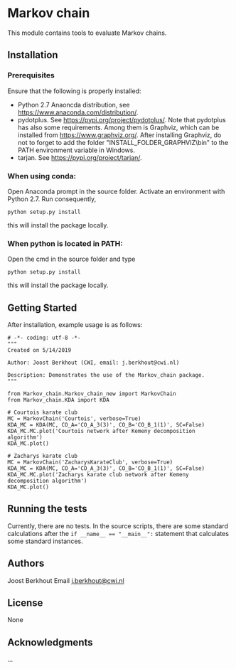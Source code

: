 
# Markov chain

This module contains tools to evaluate Markov chains.

## Installation

### Prerequisites

Ensure that the following is properly installed:
- Python 2.7 Anaoncda distribution, see https://www.anaconda.com/distribution/.
- pydotplus. See https://pypi.org/project/pydotplus/. Note that pydotplus has also some requirements. Among them is Graphviz, which can be installed from https://www.graphviz.org/. After installing Graphviz, do not to forget to add the folder "INSTALL_FOLDER_GRAPHVIZ\bin" to the PATH environment variable in Windows. 
- tarjan. See https://pypi.org/project/tarjan/.

### When using conda:

Open Anaconda prompt in the source folder. Activate an environment with Python 2.7. Run consequently,

    python setup.py install

this will install the package locally.

### When python is located in PATH:

Open the cmd in the source folder and type

    python setup.py install

this will install the package locally.

## Getting Started

After installation, example usage is as follows:

    # -*- coding: utf-8 -*-
    """
    Created on 5/14/2019
    
    Author: Joost Berkhout (CWI, email: j.berkhout@cwi.nl)
    
    Description: Demonstrates the use of the Markov_chain package.
    """
    
    from Markov_chain.Markov_chain_new import MarkovChain
    from Markov_chain.KDA import KDA
    
    # Courtois karate club
    MC = MarkovChain('Courtois', verbose=True)
    KDA_MC = KDA(MC, CO_A='CO_A_3(3)', CO_B='CO_B_1(1)', SC=False)
    KDA_MC.MC.plot('Courtois network after Kemeny decomposition algorithm')
    KDA_MC.plot()
    
    # Zacharys karate club
    MC = MarkovChain('ZacharysKarateClub', verbose=True)
    KDA_MC = KDA(MC, CO_A='CO_A_3(3)', CO_B='CO_B_1(1)', SC=False)
    KDA_MC.MC.plot('Zacharys karate club network after Kemeny decomposition algorithm')
    KDA_MC.plot()

## Running the tests

Currently, there are no tests. In the source scripts, there are some standard calculations after the `if __name__ == "__main__":` statement that calculates some standard instances.

## Authors

Joost Berkhout
Email j.berkhout@cwi.nl

## License

None

## Acknowledgments

...
